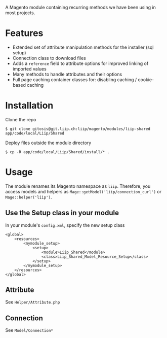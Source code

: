 A Magento module containing recurring methods we have been using in most projects.


Features
========

* Extended set of attribute manipulation methods for the installer (sql setup)
* Connection class to download files
* Adds a `reference` field to attribute options for improved linking of imported values
* Many methods to handle attributes and their options
* Full page caching container classes for: disabling caching / cookie-based caching

Installation
============

Clone the repo

    $ git clone gitosis@git.liip.ch:liip/magento/modules/liip-shared app/code/local/Liip/Shared


Deploy files outside the module directory

    $ cp -R app/code/local/Liip/Shared/install/* .


Usage
=====

The module renames its Magento namespace as `liip`. Therefore, you access models and helpers
as `Mage::getModel('liip/connection_curl')` or `Mage::helper('liip')`.

Use the Setup class in your module
----------------------------------

In your module's `config.xml`, specify the new setup class

    <global>
        <resources>
            <mymodule_setup>
                <setup>
                    <module>Liip_Shared</module>
                    <class>Liip_Shared_Model_Resource_Setup</class>
                </setup>
            </mymodule_setup>
        </resources>
    </global>



Attribute
---------

See `Helper/Attribute.php`



Connection
----------

See `Model/Connection*`
